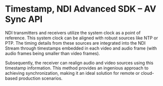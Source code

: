 # Timestamp, NDI Advanced SDK – AV Sync API

NDI transmitters and receivers utilize the system clock as a point of reference. This system clock can be aligned with robust sources like NTP or PTP. The timing details from these sources are integrated into the NDI Stream through timestamps embedded in each video and audio frame (with audio frames being smaller than video frames).

Subsequently, the receiver can realign audio and video sources using this timestamp information. This method provides an ingenious approach to achieving synchronization, making it an ideal solution for remote or cloud-based production scenarios.
